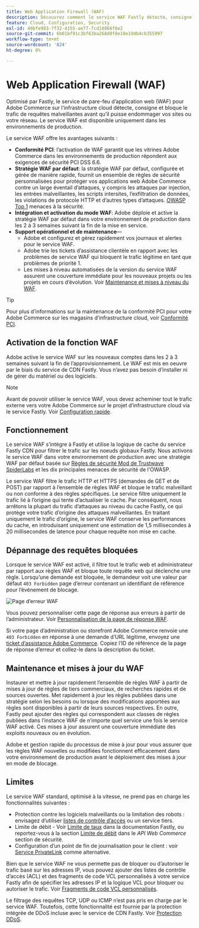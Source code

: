 ```yaml
---
title: Web Application Firewall (WAF)
description: Découvrez comment le service WAF Fastly détecte, consigne et bloque le trafic de requêtes malveillantes avant qu’il puisse endommager le réseau ou les sites Adobe Commerce.
feature: Cloud, Configuration, Security
exl-id: 40bfe983-7f32-4155-ae77-7cd18866f6e2
source-git-commit: 6b01bf91c3bf63ba268d0f8e10e19db4cb355997
workflow-type: tm+mt
source-wordcount: '824'
ht-degree: 0%

---
```


# Web Application Firewall (WAF)

Optimisé par Fastly, le service de pare-feu d’application web (WAF) pour Adobe Commerce sur l’infrastructure cloud détecte, consigne et bloque le trafic de requêtes malveillantes avant qu’il puisse endommager vos sites ou votre réseau. Le service WAF est disponible uniquement dans les environnements de production.

Le service WAF offre les avantages suivants :

- **Conformité PCI**: l’activation de WAF garantit que les vitrines Adobe Commerce dans les environnements de production répondent aux exigences de sécurité PCI DSS 6.6.
- **Stratégie WAF par défaut**: la stratégie WAF par défaut, configurée et gérée de manière rapide, fournit un ensemble de règles de sécurité personnalisées pour protéger vos applications web Adobe Commerce contre un large éventail d’attaques, y compris les attaques par injection, les entrées malveillantes, les scripts intersites, l’exfiltration de données, les violations de protocole HTTP et d’autres types d’attaques. [OWASP Top 1](https://owasp.org/www-project-top-ten/) menaces à la sécurité.
- **Intégration et activation du mode WAF**: Adobe déploie et active la stratégie WAF par défaut dans votre environnement de production dans les 2 à 3 semaines suivant la fin de la mise en service.
- **Support opérationnel et de maintenance**—
   - Adobe et configurez et gérez rapidement vos journaux et alertes pour le service WAF.
   - Adobe trie les tickets d’assistance clientèle en rapport avec les problèmes de service WAF qui bloquent le trafic légitime en tant que problèmes de priorité 1.
   - Les mises à niveau automatisées de la version du service WAF assurent une couverture immédiate pour les nouveaux projets ou les projets en cours d’évolution. Voir [Maintenance et mises à niveau du WAF](#waf-maintenance-and-updates).

>[!TIP]
>
>Pour plus d’informations sur la maintenance de la conformité PCI pour votre Adobe Commerce sur les magasins d’infrastructure cloud, voir [Conformité PCI](https://business.adobe.com/products/magento/pci-compliance.html).

## Activation de la fonction WAF

Adobe active le service WAF sur les nouveaux comptes dans les 2 à 3 semaines suivant la fin de l’approvisionnement. Le WAF est mis en oeuvre par le biais du service de CDN Fastly. Vous n’avez pas besoin d’installer ni de gérer du matériel ou des logiciels.

>[!NOTE]
>
>Avant de pouvoir utiliser le service WAF, vous devez acheminer tout le trafic externe vers votre Adobe Commerce sur le projet d’infrastructure cloud via le service Fastly. Voir [Configuration rapide](fastly-configuration.md).

## Fonctionnement

Le service WAF s’intègre à Fastly et utilise la logique de cache du service Fastly CDN pour filtrer le trafic sur les noeuds globaux Fastly. Nous activons le service WAF dans votre environnement de production avec une stratégie WAF par défaut basée sur [Règles de sécurité Mod de Trustwave SpiderLabs](https://github.com/owasp-modsecurity/ModSecurity) et les dix principales menaces de sécurité de l&#39;OWASP.

Le service WAF filtre le trafic HTTP et HTTPS (demandes de GET et de POST) par rapport à l’ensemble de règles WAF et bloque le trafic malveillant ou non conforme à des règles spécifiques. Le service filtre uniquement le trafic lié à l’origine qui tente d’actualiser le cache. Par conséquent, nous arrêtons la plupart du trafic d’attaques au niveau du cache Fastly, ce qui protège votre trafic d’origine des attaques malveillantes. En traitant uniquement le trafic d’origine, le service WAF conserve les performances du cache, en introduisant uniquement une estimation de 1,5 millisecondes à 20 millisecondes de latence pour chaque requête non mise en cache.

## Dépannage des requêtes bloquées

Lorsque le service WAF est activé, il filtre tout le trafic web et administrateur par rapport aux règles WAF et bloque toute requête web qui déclenche une règle. Lorsqu’une demande est bloquée, le demandeur voit une valeur par défaut `403 Forbidden` page d’erreur contenant un identifiant de référence pour l’événement de blocage.

![Page d’erreur WAF](../../assets/cdn/fastly-waf-403-error.png)

Vous pouvez personnaliser cette page de réponse aux erreurs à partir de l’administrateur. Voir [Personnalisation de la page de réponse WAF](fastly-custom-response.md#customize-the-waf-error-page).

Si votre page d’administration ou storefront Adobe Commerce renvoie une `403 Forbidden` en réponse à une demande d’URL légitime, envoyez une [ticket d’assistance Adobe Commerce](https://experienceleague.adobe.com/docs/commerce-knowledge-base/kb/help-center-guide/magento-help-center-user-guide.html#submit-ticket). Copiez l’ID de référence de la page de réponse d’erreur et collez-le dans la description du ticket.

## Maintenance et mises à jour du WAF

Instaurer et mettre à jour rapidement l’ensemble de règles WAF à partir de mises à jour de règles de tiers commerciaux, de recherches rapides et de sources ouvertes. Met rapidement à jour les règles publiées dans une stratégie selon les besoins ou lorsque des modifications apportées aux règles sont disponibles à partir de leurs sources respectives. En outre, Fastly peut ajouter des règles qui correspondent aux classes de règles publiées dans l’instance WAF de n’importe quel service une fois le service WAF activé. Ces mises à jour assurent une couverture immédiate des exploits nouveaux ou en évolution.

Adobe et gestion rapide du processus de mise à jour pour vous assurer que les règles WAF nouvelles ou modifiées fonctionnent efficacement dans votre environnement de production avant le déploiement des mises à jour en mode de blocage.

## Limites

Le service WAF standard, optimisé à la vitesse, ne prend pas en charge les fonctionnalités suivantes :

- Protection contre les logiciels malveillants ou la limitation des robots : envisagez d’utiliser [listes de contrôle d’accès](./fastly-vcl-allowlist.md) ou un service tiers.
- Limite de débit - Voir [Limite de taux](https://github.com/fastly/fastly-magento2/blob/master/Documentation/Guides/RATE-LIMITING.md) dans la documentation Fastly, ou reportez-vous à la section [Limite de débit](https://developer.adobe.com/commerce/webapi/get-started/rate-limiting/) dans le _API Web Commerce_ section de sécurité.
- Configuration d’un point de fin de journalisation pour le client : voir [Service PrivateLink](../development/privatelink-service.md) comme alternative.

Bien que le service WAF ne vous permette pas de bloquer ou d’autoriser le trafic basé sur les adresses IP, vous pouvez ajouter des listes de contrôle d’accès (ACL) et des fragments de code VCL personnalisés à votre service Fastly afin de spécifier les adresses IP et la logique VCL pour bloquer ou autoriser le trafic. Voir [Fragments de code VCL personnalisés](fastly-vcl-custom-snippets.md).

Le filtrage des requêtes TCP, UDP ou ICMP n’est pas pris en charge par le service WAF. Toutefois, cette fonctionnalité est fournie par la protection intégrée de DDoS incluse avec le service de CDN Fastly. Voir [Protection DDoS](fastly.md#ddos-protection).

